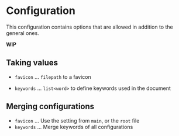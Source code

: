 # Configuration

This configuration contains options that are allowed in addition to the general ones.

**WIP**

## Taking values

- `favicon` ... `filepath` to a favicon

- `keywords` ... `list<word>` to define keywords used in the document

## Merging configurations

- `favicon` ... Use the setting from `main`, or the `root` file
- `keywords` ... Merge keywords of all configurations
